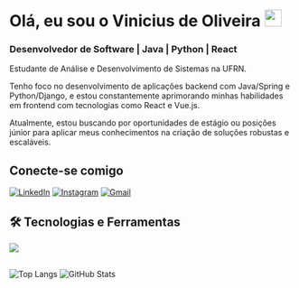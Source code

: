 # Olá, eu sou o Vinicius de Oliveira <img src="https://media.giphy.com/media/hvRJCLFzcasrR4ia7z/giphy.gif" width="30px">
### Desenvolvedor de Software | Java | Python | React <br>
Estudante de Análise e Desenvolvimento de Sistemas na UFRN.

Tenho foco no desenvolvimento de aplicações backend com Java/Spring e Python/Django, e estou constantemente aprimorando minhas habilidades em frontend com tecnologias como React e Vue.js.

Atualmente, estou buscando por oportunidades de estágio ou posições júnior para aplicar meus conhecimentos na criação de soluções robustas e escaláveis.

## Conecte-se comigo
[![LinkedIn](https://img.shields.io/badge/LinkedIn-000?style=for-the-badge&logo=linkedin&logoColor=0E76A8)](https://www.linkedin.com/in/vinicius-de-oliveira-developer/)
[![Instagram](https://img.shields.io/badge/Instagram-000?style=for-the-badge&logo=instagram)](https://www.instagram.com/vinidomg/)
[![Gmail](https://img.shields.io/badge/Gmail-000?style=for-the-badge&logo=gmail)](mailto:viniciusmgomes2005@gmail.com)

## 🛠️ Tecnologias e Ferramentas

<p align="left">
  <a href="https://skillicons.dev">
    <img src="https://skillicons.dev/icons?i=java,spring,python,django,react,vue,mysql,postgres,git" />
  </a>
</p>

## 
![Top Langs](https://github-readme-stats.vercel.app/api/top-langs/?username=viniciusdomg&layout=compact&bg_color=000&border_color=800080&hide_title=true&text_color=FFF)
![GitHub Stats](https://github-readme-stats.vercel.app/api?username=viniciusdomg&theme=transparent&bg_color=000&border_color=800080&show_icons=true&icon_color=800080&hide_title=true&text_color=FFF)

